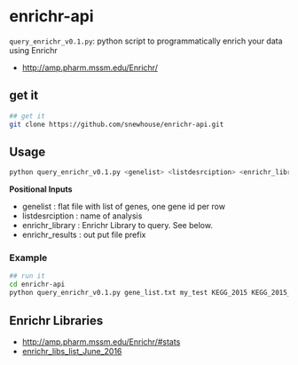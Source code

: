 # enrichr-api

`query_enrichr_v0.1.py`: python script to programmatically enrich your data using Enrichr

- http://amp.pharm.mssm.edu/Enrichr/  


## get it
```bash
## get it
git clone https://github.com/snewhouse/enrichr-api.git 
```

## Usage

```bash
python query_enrichr_v0.1.py <genelist> <listdesrciption> <enrichr_library> <enrichr_results>
```

**Positional Inputs**  
- genelist         : flat file with list of genes, one gene id per row  
- listdesrciption  : name of analysis
- enrichr_library  : Enrichr Library to query. See below.
- enrichr_results  : out put file prefix

### Example

```bash
## run it
cd enrichr-api
python query_enrichr_v0.1.py gene_list.txt my_test KEGG_2015 KEGG_2015__enrichment
```


## Enrichr Libraries

- http://amp.pharm.mssm.edu/Enrichr/#stats  
- [enrichr_libs_list_June_2016](https://github.com/snewhouse/brain_gene_expression/blob/master/enrichr_api/enrichr_libs_list_June_2016.txt)  
